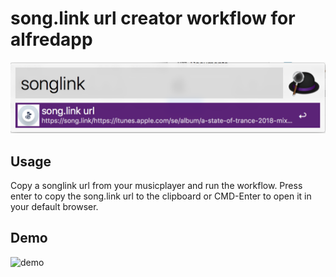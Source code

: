 # song.link url creator workflow for alfredapp

![example](song-link.png)

## Usage

Copy a songlink url from your musicplayer and run the workflow. Press enter to copy the song.link url to the clipboard or CMD-Enter to open it in your default browser.

## Demo

![demo](song-link.gif)